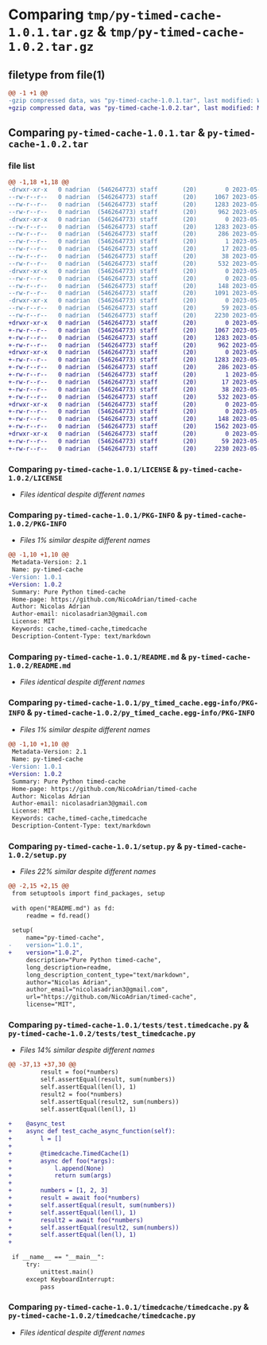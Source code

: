# Comparing `tmp/py-timed-cache-1.0.1.tar.gz` & `tmp/py-timed-cache-1.0.2.tar.gz`

## filetype from file(1)

```diff
@@ -1 +1 @@
-gzip compressed data, was "py-timed-cache-1.0.1.tar", last modified: Wed May 10 14:44:19 2023, max compression
+gzip compressed data, was "py-timed-cache-1.0.2.tar", last modified: Mon May 22 08:23:23 2023, max compression
```

## Comparing `py-timed-cache-1.0.1.tar` & `py-timed-cache-1.0.2.tar`

### file list

```diff
@@ -1,18 +1,18 @@
-drwxr-xr-x   0 nadrian  (546264773) staff       (20)        0 2023-05-10 14:44:19.453976 py-timed-cache-1.0.1/
--rw-r--r--   0 nadrian  (546264773) staff       (20)     1067 2023-05-10 13:54:04.000000 py-timed-cache-1.0.1/LICENSE
--rw-r--r--   0 nadrian  (546264773) staff       (20)     1283 2023-05-10 14:44:19.453818 py-timed-cache-1.0.1/PKG-INFO
--rw-r--r--   0 nadrian  (546264773) staff       (20)      962 2023-05-10 14:43:21.000000 py-timed-cache-1.0.1/README.md
-drwxr-xr-x   0 nadrian  (546264773) staff       (20)        0 2023-05-10 14:44:19.452480 py-timed-cache-1.0.1/py_timed_cache.egg-info/
--rw-r--r--   0 nadrian  (546264773) staff       (20)     1283 2023-05-10 14:44:19.000000 py-timed-cache-1.0.1/py_timed_cache.egg-info/PKG-INFO
--rw-r--r--   0 nadrian  (546264773) staff       (20)      286 2023-05-10 14:44:19.000000 py-timed-cache-1.0.1/py_timed_cache.egg-info/SOURCES.txt
--rw-r--r--   0 nadrian  (546264773) staff       (20)        1 2023-05-10 14:44:19.000000 py-timed-cache-1.0.1/py_timed_cache.egg-info/dependency_links.txt
--rw-r--r--   0 nadrian  (546264773) staff       (20)       17 2023-05-10 14:44:19.000000 py-timed-cache-1.0.1/py_timed_cache.egg-info/top_level.txt
--rw-r--r--   0 nadrian  (546264773) staff       (20)       38 2023-05-10 14:44:19.454024 py-timed-cache-1.0.1/setup.cfg
--rw-r--r--   0 nadrian  (546264773) staff       (20)      532 2023-05-10 14:44:15.000000 py-timed-cache-1.0.1/setup.py
-drwxr-xr-x   0 nadrian  (546264773) staff       (20)        0 2023-05-10 14:44:19.453082 py-timed-cache-1.0.1/tests/
--rw-r--r--   0 nadrian  (546264773) staff       (20)        0 2023-05-10 14:00:38.000000 py-timed-cache-1.0.1/tests/__init__.py
--rw-r--r--   0 nadrian  (546264773) staff       (20)      148 2023-05-10 14:19:10.000000 py-timed-cache-1.0.1/tests/context.py
--rw-r--r--   0 nadrian  (546264773) staff       (20)     1091 2023-05-10 14:35:21.000000 py-timed-cache-1.0.1/tests/test.timedcache.py
-drwxr-xr-x   0 nadrian  (546264773) staff       (20)        0 2023-05-10 14:44:19.453564 py-timed-cache-1.0.1/timedcache/
--rw-r--r--   0 nadrian  (546264773) staff       (20)       59 2023-05-10 14:17:28.000000 py-timed-cache-1.0.1/timedcache/__init__.py
--rw-r--r--   0 nadrian  (546264773) staff       (20)     2230 2023-05-10 14:18:36.000000 py-timed-cache-1.0.1/timedcache/timedcache.py
+drwxr-xr-x   0 nadrian  (546264773) staff       (20)        0 2023-05-22 08:23:23.465126 py-timed-cache-1.0.2/
+-rw-r--r--   0 nadrian  (546264773) staff       (20)     1067 2023-05-10 13:54:04.000000 py-timed-cache-1.0.2/LICENSE
+-rw-r--r--   0 nadrian  (546264773) staff       (20)     1283 2023-05-22 08:23:23.464990 py-timed-cache-1.0.2/PKG-INFO
+-rw-r--r--   0 nadrian  (546264773) staff       (20)      962 2023-05-10 14:43:21.000000 py-timed-cache-1.0.2/README.md
+drwxr-xr-x   0 nadrian  (546264773) staff       (20)        0 2023-05-22 08:23:23.464036 py-timed-cache-1.0.2/py_timed_cache.egg-info/
+-rw-r--r--   0 nadrian  (546264773) staff       (20)     1283 2023-05-22 08:23:23.000000 py-timed-cache-1.0.2/py_timed_cache.egg-info/PKG-INFO
+-rw-r--r--   0 nadrian  (546264773) staff       (20)      286 2023-05-22 08:23:23.000000 py-timed-cache-1.0.2/py_timed_cache.egg-info/SOURCES.txt
+-rw-r--r--   0 nadrian  (546264773) staff       (20)        1 2023-05-22 08:23:23.000000 py-timed-cache-1.0.2/py_timed_cache.egg-info/dependency_links.txt
+-rw-r--r--   0 nadrian  (546264773) staff       (20)       17 2023-05-22 08:23:23.000000 py-timed-cache-1.0.2/py_timed_cache.egg-info/top_level.txt
+-rw-r--r--   0 nadrian  (546264773) staff       (20)       38 2023-05-22 08:23:23.465175 py-timed-cache-1.0.2/setup.cfg
+-rw-r--r--   0 nadrian  (546264773) staff       (20)      532 2023-05-22 08:20:54.000000 py-timed-cache-1.0.2/setup.py
+drwxr-xr-x   0 nadrian  (546264773) staff       (20)        0 2023-05-22 08:23:23.464433 py-timed-cache-1.0.2/tests/
+-rw-r--r--   0 nadrian  (546264773) staff       (20)        0 2023-05-10 14:00:38.000000 py-timed-cache-1.0.2/tests/__init__.py
+-rw-r--r--   0 nadrian  (546264773) staff       (20)      148 2023-05-10 14:19:10.000000 py-timed-cache-1.0.2/tests/context.py
+-rw-r--r--   0 nadrian  (546264773) staff       (20)     1562 2023-05-22 08:19:06.000000 py-timed-cache-1.0.2/tests/test_timedcache.py
+drwxr-xr-x   0 nadrian  (546264773) staff       (20)        0 2023-05-22 08:23:23.464770 py-timed-cache-1.0.2/timedcache/
+-rw-r--r--   0 nadrian  (546264773) staff       (20)       59 2023-05-10 14:17:28.000000 py-timed-cache-1.0.2/timedcache/__init__.py
+-rw-r--r--   0 nadrian  (546264773) staff       (20)     2230 2023-05-10 14:18:36.000000 py-timed-cache-1.0.2/timedcache/timedcache.py
```

### Comparing `py-timed-cache-1.0.1/LICENSE` & `py-timed-cache-1.0.2/LICENSE`

 * *Files identical despite different names*

### Comparing `py-timed-cache-1.0.1/PKG-INFO` & `py-timed-cache-1.0.2/PKG-INFO`

 * *Files 1% similar despite different names*

```diff
@@ -1,10 +1,10 @@
 Metadata-Version: 2.1
 Name: py-timed-cache
-Version: 1.0.1
+Version: 1.0.2
 Summary: Pure Python timed-cache
 Home-page: https://github.com/NicoAdrian/timed-cache
 Author: Nicolas Adrian
 Author-email: nicolasadrian3@gmail.com
 License: MIT
 Keywords: cache,timed-cache,timedcache
 Description-Content-Type: text/markdown
```

### Comparing `py-timed-cache-1.0.1/README.md` & `py-timed-cache-1.0.2/README.md`

 * *Files identical despite different names*

### Comparing `py-timed-cache-1.0.1/py_timed_cache.egg-info/PKG-INFO` & `py-timed-cache-1.0.2/py_timed_cache.egg-info/PKG-INFO`

 * *Files 1% similar despite different names*

```diff
@@ -1,10 +1,10 @@
 Metadata-Version: 2.1
 Name: py-timed-cache
-Version: 1.0.1
+Version: 1.0.2
 Summary: Pure Python timed-cache
 Home-page: https://github.com/NicoAdrian/timed-cache
 Author: Nicolas Adrian
 Author-email: nicolasadrian3@gmail.com
 License: MIT
 Keywords: cache,timed-cache,timedcache
 Description-Content-Type: text/markdown
```

### Comparing `py-timed-cache-1.0.1/setup.py` & `py-timed-cache-1.0.2/setup.py`

 * *Files 22% similar despite different names*

```diff
@@ -2,15 +2,15 @@
 from setuptools import find_packages, setup
 
 with open("README.md") as fd:
     readme = fd.read()
 
 setup(
     name="py-timed-cache",
-    version="1.0.1",
+    version="1.0.2",
     description="Pure Python timed-cache",
     long_description=readme,
     long_description_content_type="text/markdown",
     author="Nicolas Adrian",
     author_email="nicolasadrian3@gmail.com",
     url="https://github.com/NicoAdrian/timed-cache",
     license="MIT",
```

### Comparing `py-timed-cache-1.0.1/tests/test.timedcache.py` & `py-timed-cache-1.0.2/tests/test_timedcache.py`

 * *Files 14% similar despite different names*

```diff
@@ -37,13 +37,30 @@
         result = foo(*numbers)
         self.assertEqual(result, sum(numbers))
         self.assertEqual(len(l), 1)
         result2 = foo(*numbers)
         self.assertEqual(result2, sum(numbers))
         self.assertEqual(len(l), 1)
 
+    @async_test
+    async def test_cache_async_function(self):
+        l = []
+
+        @timedcache.TimedCache(1)
+        async def foo(*args):
+            l.append(None)
+            return sum(args)
+
+        numbers = [1, 2, 3]
+        result = await foo(*numbers)
+        self.assertEqual(result, sum(numbers))
+        self.assertEqual(len(l), 1)
+        result2 = await foo(*numbers)
+        self.assertEqual(result2, sum(numbers))
+        self.assertEqual(len(l), 1)
+
 
 if __name__ == "__main__":
     try:
         unittest.main()
     except KeyboardInterrupt:
         pass
```

### Comparing `py-timed-cache-1.0.1/timedcache/timedcache.py` & `py-timed-cache-1.0.2/timedcache/timedcache.py`

 * *Files identical despite different names*

